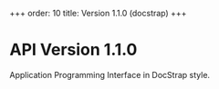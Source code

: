 +++
order: 10
title: Version 1.1.0 (docstrap)
+++

# API Version 1.1.0

Application Programming Interface in DocStrap style.
